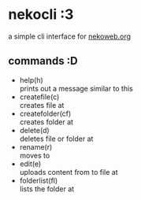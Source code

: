 # nekocli :3
a simple cli interface for [nekoweb.org](https://nekoweb.org/)

## commands :D
- help(h)\
  prints out a message similar to this
- createfile(c) <path>\
  creates file at <path>
- createfolder(cf) <path>\
  creates folder at <path>
- delete(d) <path>\
  deletes file or folder at <path>
- rename(r) <old path> <new path>\
  moves <old path> to <new path>
- edit(e) <path> <local file>\
  uploads content from <local file> to file at <path>
- folderlist(fl) <path>\
  lists the folder at <path>
